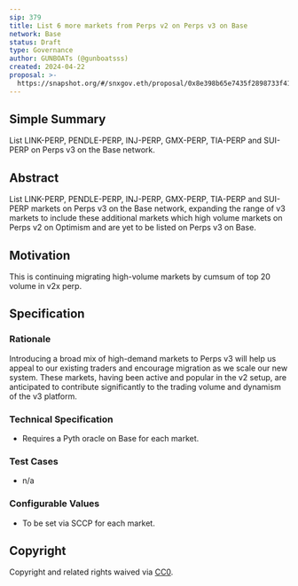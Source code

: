 ```yaml
---
sip: 379
title: List 6 more markets from Perps v2 on Perps v3 on Base
network: Base
status: Draft
type: Governance
author: GUNBOATs (@gunboatsss)
created: 2024-04-22
proposal: >-
  https://snapshot.org/#/snxgov.eth/proposal/0x8e398b65e7435f2898733f41363b3bd7f4dedc7b7b106060a8d4699cc01301e4
---
```


## Simple Summary

List LINK-PERP, PENDLE-PERP, INJ-PERP, GMX-PERP, TIA-PERP and SUI-PERP on Perps v3 on the Base network.

## Abstract

List LINK-PERP, PENDLE-PERP, INJ-PERP, GMX-PERP, TIA-PERP and SUI-PERP markets on Perps v3 on the Base network, expanding the range of v3 markets to include these additional markets which high volume markets on Perps v2 on Optimism and are yet to be listed on Perps v3 on Base.

## Motivation

This is continuing migrating high-volume markets by cumsum of top 20 volume in v2x perp.

## Specification

### Rationale

Introducing a broad mix of high-demand markets to Perps v3 will help us appeal to our existing traders and encourage migration as we scale our new system. These markets, having been active and popular in the v2 setup, are anticipated to contribute significantly to the trading volume and dynamism of the v3 platform.

### Technical Specification

- Requires a Pyth oracle on Base for each market.

### Test Cases

- n/a

### Configurable Values

- To be set via SCCP for each market.

## Copyright

Copyright and related rights waived via [CC0](https://creativecommons.org/publicdomain/zero/1.0/).

